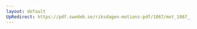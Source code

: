 ```yaml
---
layout: default
UpRedirect: https://pdf.swedeb.se/riksdagen-motions-pdf/1867/mot_1867__ak__00192/mot_1867__ak__00192_002.pdf
---
```

